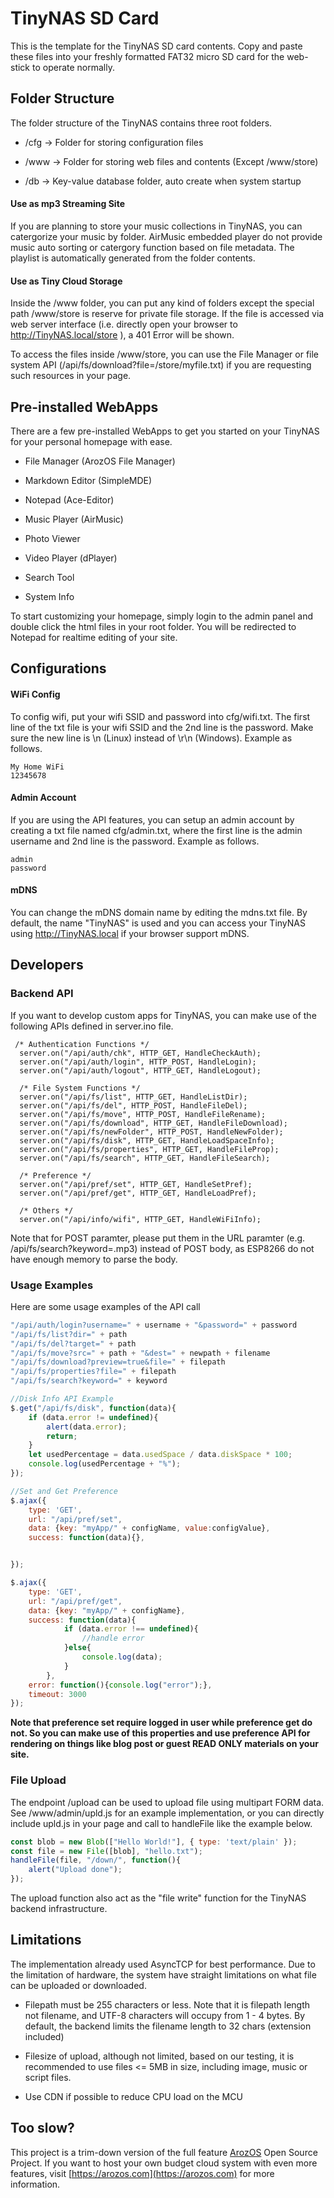# TinyNAS SD Card

This is the template for the TinyNAS SD card contents. Copy and paste these files into your freshly formatted FAT32 micro SD card for the web-stick to operate normally.

## Folder Structure

The folder structure of the TinyNAS contains three root folders. 

- /cfg -> Folder for storing configuration files

- /www -> Folder for storing web files and contents (Except /www/store)

- /db -> Key-value database folder, auto create when system startup

#### Use as mp3 Streaming Site

If you are planning to store your music collections in TinyNAS, you can catergorize your music by folder. AirMusic embedded player do not provide music auto sorting or catergory function based on file metadata. The playlist is automatically generated from the folder contents.

#### Use as Tiny Cloud Storage

Inside the /www folder, you can put any kind of folders except the special path /www/store is reserve for private file storage. If the file is accessed via web server interface (i.e. directly open your browser to http://TinyNAS.local/store ), a 401 Error will be shown.

To access the files inside /www/store, you can use the File Manager or file system API (/api/fs/download?file=/store/myfile.txt) if you are requesting such resources in your page.



## Pre-installed WebApps

There are a few pre-installed WebApps to get you started on your TinyNAS for your personal homepage with ease. 

- File Manager  (ArozOS File Manager)

- Markdown Editor (SimpleMDE)

- Notepad (Ace-Editor)

- Music Player (AirMusic)

- Photo Viewer

- Video Player (dPlayer)

- Search Tool

- System Info 

To start customizing your homepage, simply login to the admin panel and double click the html files in your root folder. You will be redirected to Notepad for realtime editing of your site.

## Configurations

#### WiFi Config

To config wifi, put your wifi SSID and password into cfg/wifi.txt.  The first line of the txt file is your wifi SSID and the 2nd line is the password. Make sure the new line is \n (Linux) instead of \r\n (Windows). Example as follows.

```
My Home WiFi
12345678
```

#### Admin Account

If you are using the API features, you can setup an admin account by creating a txt file named cfg/admin.txt, where the first line is the admin username and 2nd line is the password. Example as follows.

```
admin
password
```

#### mDNS

You can change the mDNS domain name by editing the mdns.txt file. By default, the name "TinyNAS" is used and you can access your TinyNAS using http://TinyNAS.local if your browser support mDNS.



## Developers

### Backend API

If you want to develop custom apps for TinyNAS, you can make use of the following APIs defined in server.ino file. 

```arduino
 /* Authentication Functions */
  server.on("/api/auth/chk", HTTP_GET, HandleCheckAuth);
  server.on("/api/auth/login", HTTP_POST, HandleLogin);
  server.on("/api/auth/logout", HTTP_GET, HandleLogout);

  /* File System Functions */
  server.on("/api/fs/list", HTTP_GET, HandleListDir);
  server.on("/api/fs/del", HTTP_POST, HandleFileDel);
  server.on("/api/fs/move", HTTP_POST, HandleFileRename);
  server.on("/api/fs/download", HTTP_GET, HandleFileDownload);
  server.on("/api/fs/newFolder", HTTP_POST, HandleNewFolder);
  server.on("/api/fs/disk", HTTP_GET, HandleLoadSpaceInfo);
  server.on("/api/fs/properties", HTTP_GET, HandleFileProp);
  server.on("/api/fs/search", HTTP_GET, HandleFileSearch);
  
  /* Preference */
  server.on("/api/pref/set", HTTP_GET, HandleSetPref);
  server.on("/api/pref/get", HTTP_GET, HandleLoadPref);

  /* Others */
  server.on("/api/info/wifi", HTTP_GET, HandleWiFiInfo);
```

Note that for POST paramter, please put them in the URL paramter (e.g. /api/fs/search?keyword=.mp3) instead of POST body, as ESP8266 do not have enough memory to parse the body.



### Usage Examples

Here are some usage examples of the API call

```javascript
"/api/auth/login?username=" + username + "&password=" + password
"/api/fs/list?dir=" + path
"/api/fs/del?target=" + path
"/api/fs/move?src=" + path + "&dest=" + newpath + filename
"/api/fs/download?preview=true&file=" + filepath
"/api/fs/properties?file=" + filepath
"/api/fs/search?keyword=" + keyword

//Disk Info API Example
$.get("/api/fs/disk", function(data){
	if (data.error != undefined){
		alert(data.error);
		return;
	}
	let usedPercentage = data.usedSpace / data.diskSpace * 100;
	console.log(usedPercentage + "%");
});

//Set and Get Preference
$.ajax({
	type: 'GET',
	url: "/api/pref/set",
	data: {key: "myApp/" + configName, value:configValue},
	success: function(data){},


});

$.ajax({
	type: 'GET',
	url: "/api/pref/get",
	data: {key: "myApp/" + configName},
	success: function(data){
			if (data.error !== undefined){
				//handle error
			}else{
				console.log(data);
			}
		},
	error: function(){console.log("error");},
	timeout: 3000
});
```

**Note that preference set require logged in user while preference get do not. So you can make use of this properties and use preference API for rendering on things like blog post or guest READ ONLY materials on your site.**

### File Upload

The endpoint /upload can be used to upload file using multipart FORM data. See /www/admin/upld.js for an example implementation, or you can directly include upld.js in your page and call to handleFile like the example below.

```javascript
const blob = new Blob(["Hello World!"], { type: 'text/plain' });
const file = new File([blob], "hello.txt");
handleFile(file, "/down/", function(){
    alert("Upload done");
});
```

The upload function also act as the "file write" function for the TinyNAS backend infrastructure.

## Limitations

The implementation already used AsyncTCP for best performance. Due to the limitation of hardware, the system have straight limitations on what file can be uploaded or downloaded.

- Filepath must be 255 characters or less. Note that it is filepath length not filename, and UTF-8 characters will occupy from 1 - 4 bytes.  By default, the backend limits the filename length to 32 chars (extension included)

- Filesize of upload, although not limited, based on our testing, it is recommended to use files <= 5MB in size, including image, music or script files.

- Use CDN if possible to reduce CPU load on the MCU



## Too slow?

This project is a trim-down version of the full feature [ArozOS](https://arozos.com) Open Source Project. If you want to host your own budget cloud system with even more features, visit [https://arozos.com](https://arozos.com) for more information.
